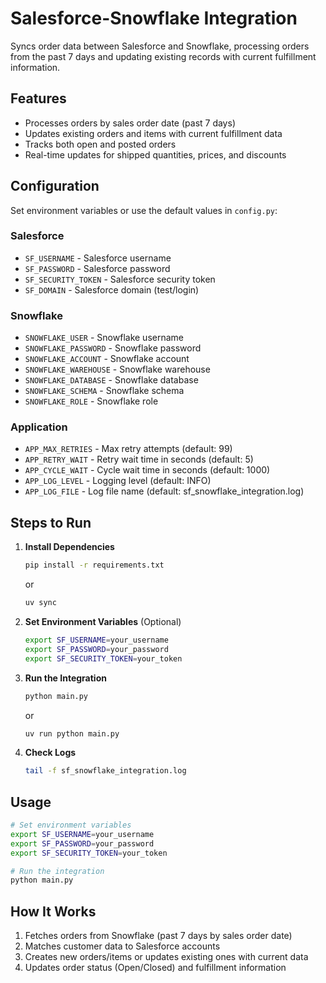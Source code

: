 # Salesforce-Snowflake Integration

Syncs order data between Salesforce and Snowflake, processing orders from the past 7 days and updating existing records with current fulfillment information.

## Features

- Processes orders by sales order date (past 7 days)
- Updates existing orders and items with current fulfillment data
- Tracks both open and posted orders
- Real-time updates for shipped quantities, prices, and discounts

## Configuration

Set environment variables or use the default values in `config.py`:

### Salesforce
- `SF_USERNAME` - Salesforce username
- `SF_PASSWORD` - Salesforce password  
- `SF_SECURITY_TOKEN` - Salesforce security token
- `SF_DOMAIN` - Salesforce domain (test/login)

### Snowflake
- `SNOWFLAKE_USER` - Snowflake username
- `SNOWFLAKE_PASSWORD` - Snowflake password
- `SNOWFLAKE_ACCOUNT` - Snowflake account
- `SNOWFLAKE_WAREHOUSE` - Snowflake warehouse
- `SNOWFLAKE_DATABASE` - Snowflake database
- `SNOWFLAKE_SCHEMA` - Snowflake schema
- `SNOWFLAKE_ROLE` - Snowflake role

### Application
- `APP_MAX_RETRIES` - Max retry attempts (default: 99)
- `APP_RETRY_WAIT` - Retry wait time in seconds (default: 5)
- `APP_CYCLE_WAIT` - Cycle wait time in seconds (default: 1000)
- `APP_LOG_LEVEL` - Logging level (default: INFO)
- `APP_LOG_FILE` - Log file name (default: sf_snowflake_integration.log)

## Steps to Run

1. **Install Dependencies**
   ```bash
   pip install -r requirements.txt
   ```
   or 
   ```bash
   uv sync
   ```

2. **Set Environment Variables** (Optional)
   ```bash
   export SF_USERNAME=your_username
   export SF_PASSWORD=your_password
   export SF_SECURITY_TOKEN=your_token
   ```

3. **Run the Integration**
   ```bash
   python main.py
   ```
   or
   ```bash
   uv run python main.py
   ```

4. **Check Logs**
   ```bash
   tail -f sf_snowflake_integration.log
   ```

## Usage

```bash
# Set environment variables
export SF_USERNAME=your_username
export SF_PASSWORD=your_password
export SF_SECURITY_TOKEN=your_token

# Run the integration
python main.py
```

## How It Works

1. Fetches orders from Snowflake (past 7 days by sales order date)
2. Matches customer data to Salesforce accounts
3. Creates new orders/items or updates existing ones with current data
4. Updates order status (Open/Closed) and fulfillment information
